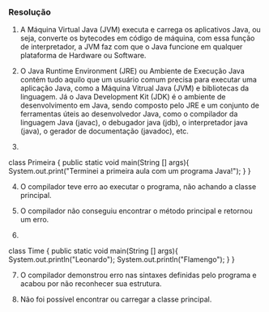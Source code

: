 ### Resolução

1) A Máquina Virtual Java (JVM) executa e carrega os aplicativos Java, ou seja, converte os bytecodes em código de máquina, com essa função de interpretador, a JVM faz com que o Java funcione em qualquer plataforma de Hardware ou Software.

2) O Java Runtime Environment (JRE) ou Ambiente de Execução Java contém tudo aquilo que um usuário comum precisa para executar uma aplicação Java, como a Máquina Vitrual Java (JVM) e bibliotecas da linguagem. Já o Java Development Kit (JDK) é o ambiente de desenvolvimento em Java, sendo composto pelo JRE e um conjunto de ferramentas úteis ao desenvolvedor Java, como o compilador da linguagem Java (javac), o debugador java (jdb), o interpretador java (java), o gerador de documentação (javadoc), etc.

3)
class Primeira {
   public static void main(String [] args){
    System.out.print("Terminei a primeira aula com um programa Java!");
 }
}

4) O compilador teve erro ao executar o programa, não achando a classe principal.

5) O compilador não conseguiu encontrar o método principal e retornou um erro.

6)
class Time {
   public static void main(String [] args){
    System.out.println("Leonardo");
    System.out.println("Flamengo");
 }
}

7) O compilador demonstrou erro nas sintaxes definidas pelo programa e acabou por não reconhecer sua estrutura.

8) Não foi possível encontrar ou carregar a classe principal.